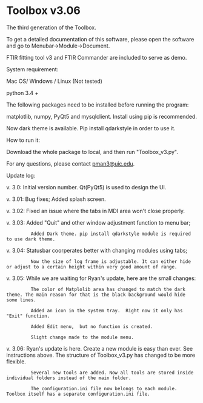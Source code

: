 # Toolbox v3.06
The third generation of the Toolbox.

To get a detailed documentation of this software, please open the software and go to Menubar->Module->Document.

FTIR fitting tool v3 and FTIR Commander are included to serve as demo. 

System requirement:

Mac OS/ Windows / Linux (Not tested)

python 3.4 +

The following packages need to be installed before running the program:

matplotlib, numpy, PyQt5 and mysqlclient. Install using pip is recommended.

Now dark theme is available. Pip install qdarkstyle in order to use it. 

How to run it:

Download the whole package to local, and then run "Toolbox_v3.py".

For any questions, please contact pman3@uic.edu.

Update log:

v. 3.0: Initial version number. Qt(PyQt5) is used to design the UI. 

v. 3.01: Bug fixes; Added splash screen.  

v. 3.02: Fixed an issue where the tabs in MDI area won't close properly. 

v. 3.03: Added "Quit" and other window adjustment function to menu bar; 

             Added Dark theme. pip install qdarkstyle module is required to use dark theme. 
v. 3.04: Statusbar coorperates better with changing modules using tabs;

             Now the size of log frame is adjustable. It can either hide or adjust to a certain height within very good amount of range. 
v. 3.05: While we are waiting for Ryan's update, here are the small changes:

             The color of Matplolib area has changed to match the dark theme. The main reason for that is the black background would hide some lines. 
             
             Added an icon in the system tray.  Right now it only has "Exit" function. 
             
             Added Edit menu,  but no function is created. 
             
             Slight change made to the module menu. 
             
v. 3.06: Ryan's update is here. Create a new module is easy than ever. See instructions above. The structure of Toolbox_v3.py has changed to be more flexible. 

             Several new tools are added. Now all tools are stored inside individual folders instead of the main folder.
             
             The configuration.ini file now belongs to each module. Toolbox itself has a separate configuration.ini file.
             
